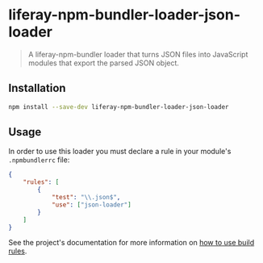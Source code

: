 # liferay-npm-bundler-loader-json-loader

> A liferay-npm-bundler loader that turns JSON files into JavaScript modules that export the parsed JSON object.

## Installation

```sh
npm install --save-dev liferay-npm-bundler-loader-json-loader
```

## Usage

In order to use this loader you must declare a rule in your module's `.npmbundlerrc` file:

```json
{
	"rules": [
		{
			"test": "\\.json$",
			"use": ["json-loader"]
		}
	]
}
```

See the project's documentation for more information on [how to use build rules](https://github.com/liferay/liferay-frontend-projects/tree/master/maintenance/projects/js-toolkit/docs/How-to-use-build-rules.md).
